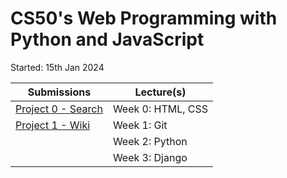 # CS50's Web Programming with Python and JavaScript

Started: 15th Jan 2024

| Submissions                             | Lecture(s)        |
|-----------------------------------------|-------------------|
| [Project 0 - Search](./Project00_search) | Week 0: HTML, CSS |
| [Project 1 - Wiki](./Project01_wiki)     | Week 1: Git       |
|                                         | Week 2: Python    |
|                                         | Week 3: Django    |
